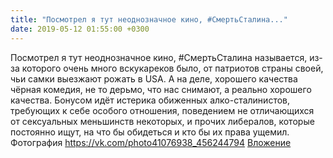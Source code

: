 ```yaml
---
title: "Посмотрел я тут неоднозначное кино, #СмертьСталина..."
date: 2019-05-12 01:55:00 +0300
---
```


Посмотрел я тут неоднозначное кино, #СмертьСталина называется, из-за которого очень много вскукареков было, от патриотов страны своей, чьи самки выезжают рожать в USA. А на деле, хорошего качества чёрная комедия, не то дерьмо, что нас снимают, а реально хорошего качества.
Бонусом идёт истерика обиженных алко-сталинистов, требующих к себе особого отношения, поведением не отличающихся от сексуальных меньшинств некоторых, и прочих либералов, которые постоянно ищут, на что бы обидеться и кто бы их права ущемил.
Фотография
<a class="vk-attach" href="https://vk.com/photo41076938_456244794">https://vk.com/photo41076938_456244794</a>
<a class="vk-attach" href="https://vk.com/photo41076938_456244794">Вложение</a>
